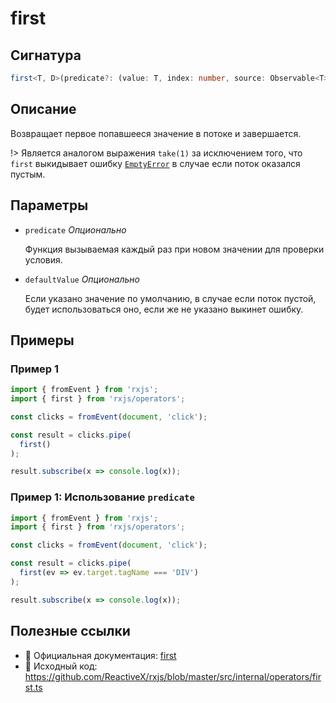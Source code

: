 # first

## Сигнатура

```typescript
first<T, D>(predicate?: (value: T, index: number, source: Observable<T>) => boolean, defaultValue?: D): OperatorFunction<T, T | D>
```

## Описание

Возвращает первое попавшееся значение в потоке и завершается.

!> Является аналогом выражения `take(1)` за исключением того, что `first` выкидывает ошибку [`EmptyError`](https://github.com/ReactiveX/rxjs/blob/3020549054e4df240e51456de34252531c3ee512/src/internal/util/EmptyError.ts#L31) в случае если поток оказался пустым.

## Параметры

- `predicate` *Опционально*
  
  Функция вызываемая каждый раз при новом значении для проверки условия.

- `defaultValue` *Опционально*

  Если указано значение по умолчанию, в случае если поток пустой, будет использоваться оно, если же не указано выкинет ошибку.

## Примеры

### Пример 1

```typescript
import { fromEvent } from 'rxjs';
import { first } from 'rxjs/operators';

const clicks = fromEvent(document, 'click');

const result = clicks.pipe(
  first()
);

result.subscribe(x => console.log(x));
```

### Пример 1: Использование `predicate`

```typescript
import { fromEvent } from 'rxjs';
import { first } from 'rxjs/operators';

const clicks = fromEvent(document, 'click');

const result = clicks.pipe(
  first(ev => ev.target.tagName === 'DIV')
);

result.subscribe(x => console.log(x));
```

## Полезные ссылки

- 📰 Официальная документация: [first](https://rxjs.dev/api/operators/first)
- 📁 Исходный код: https://github.com/ReactiveX/rxjs/blob/master/src/internal/operators/first.ts


